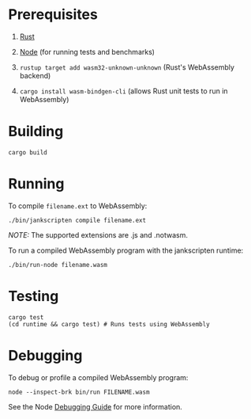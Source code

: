 Prerequisites
============


1. [Rust](https://rustup.rs/)

2. [Node](https://nodejs.org/en/) (for running tests and benchmarks)

3. `rustup target add wasm32-unknown-unknown` (Rust's WebAssembly backend)

4. `cargo install wasm-bindgen-cli` (allows Rust unit tests to run in WebAssembly)

Building
========

```
cargo build
```

Running
=======

To compile `filename.ext` to WebAssembly:

```
./bin/jankscripten compile filename.ext
```

*NOTE:* The supported extensions are .js and .notwasm.

To run a compiled WebAssembly program with the jankscripten runtime:

```
./bin/run-node filename.wasm
```

Testing
=======

```
cargo test
(cd runtime && cargo test) # Runs tests using WebAssembly
```

Debugging
=========

To debug or profile a compiled WebAssembly program:

```
node --inspect-brk bin/run FILENAME.wasm
```

See the Node [Debugging Guide](https://nodejs.org/en/docs/guides/debugging-getting-started/)
for more information.
